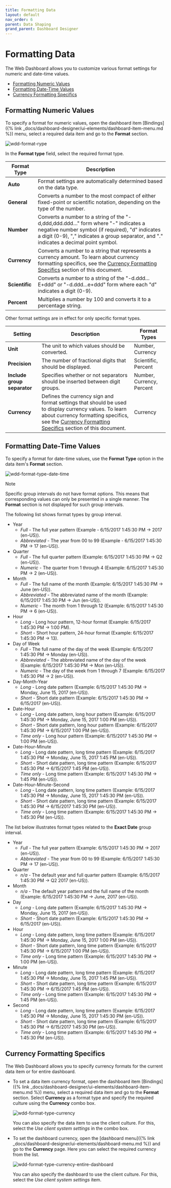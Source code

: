 ```yaml
---
title: Formatting Data
layout: default
nav_order: 6
parent: Data Shaping
grand_parent: Dashboard Designer
---
```

# Formatting Data
The Web Dashboard allows you to customize various format settings for numeric and date-time values.
* [Formatting Numeric Values](#numeric)
* [Formatting Date-Time Values](#datetime)
* [Currency Formatting Specifics](#currency)

## <a name="numeric"/>Formatting Numeric Values
To specify a format for numeric values, open the dashboard item [Bindings]({% link _docs/dashboard-designer/ui-elements/dashboard-item-menu.md %}) menu, select a required data item and go to the **Format** section.

![wdd-format-rype](/assets/images/dashboards/img125536.png)

In the **Format type** field, select the required format type.

| Format Type | Description |
|---|---|
| **Auto** | Format settings are automatically determined based on the data type. |
| **General** | Converts a number to the most compact of either fixed-point or scientific notation, depending on the type of the number. |
| **Number** | Converts a number to a string of the "-d,ddd,ddd.ddd…" form where "-" indicates a negative number symbol (if required), "d" indicates a digit (0-9), "," indicates a group separator, and "." indicates a decimal point symbol. |
| **Currency** | Converts a number to a string that represents a currency amount. To learn about currency formatting specifics, see the [Currency Formatting Specifics](#currency) section of this document. |
| **Scientific** | Converts a number to a string of the "-d.ddd…E+ddd" or "-d.ddd…e+ddd" form where each "d" indicates a digit (0-9). |
| **Percent** | Multiplies a number by 100 and converts it to a percentage string. |

Other format settings are in effect for only specific format types.

| Setting | Description | Format Types |
|---|---|---|
| **Unit** | The unit to which values should be converted. | Number, Currency |
| **Precision** | The number of fractional digits that should be displayed. | Scientific, Percent |
| **Include group separator** | Specifies whether or not separators should be inserted between digit groups. | Number, Currency, Percent |
| **Currency** | Defines the currency sign and format settings that should be used to display currency values. To learn about currency formatting specifics, see the [Currency Formatting Specifics](#currency) section of this document. | Currency |

## <a name="datetime"/>Formatting Date-Time Values
To specify a format for date-time values, use the **Format Type** option in the data item's **Format** section.

![wdd-format-type-date-time](/assets/images/dashboards/img124765.png)

> [!NOTE]
> Specific group intervals do not have format options. This means that corresponding values can only be presented in a single manner. The **Format** section is not displayed for such group intervals.

The following list shows format types by group interval.
* Year
	* _Full_ - The full year pattern (Example - 6&#47;15&#47;2017 1:45:30 PM -&gt; 2017 (en-US)).
	* _Abbreviated_ - The year from 00 to 99 (Example - 6&#47;15&#47;2017 1:45:30 PM -&gt; 17 (en-US)).
* Quarter
	* _Full_ - The full quarter pattern (Example: 6&#47;15&#47;2017 1:45:30 PM -&gt; Q2 (en-US)).
	* _Numeric_ - The quarter from 1 through 4 (Example: 6&#47;15&#47;2017 1:45:30 PM -&gt; 2 (en-US)).
* Month
	* _Full_ - The full name of the month (Example: 6&#47;15&#47;2017 1:45:30 PM -&gt; June (en-US)).
	* _Abbreviated_ - The abbreviated name of the month (Example: 6&#47;15&#47;2017 1:45:30 PM -&gt; Jun (en-US)).
	* _Numeric_ - The month from 1 through 12 (Example: 6&#47;15&#47;2017 1:45:30 PM -&gt; 6 (en-US)).
* Hour
	* _Long_ - Long hour pattern, 12-hour format (Example: 6&#47;15&#47;2017 1:45:30 PM -&gt; 1:00 PM).
	* _Short_ - Short hour pattern, 24-hour format (Example: 6&#47;15&#47;2017 1:45:30 PM -&gt; 13).
* Day of Week
	* _Full_ - The full name of the day of the week (Example: 6&#47;15&#47;2017 1:45:30 PM -&gt; Monday (en-US)).
	* _Abbreviated_ - The abbreviated name of the day of the week (Example: 6&#47;15&#47;2017 1:45:30 PM -&gt; Mon (en-US)).
	* _Numeric_ - The day of the week from 1 through 7 (Example: 6&#47;15&#47;2017 1:45:30 PM -&gt; 2 (en-US)).
* Day-Month-Year
	* _Long_ - Long date pattern (Example: 6&#47;15&#47;2017 1:45:30 PM -&gt; Monday, June 15, 2017 (en-US)).
	* _Short_ - Short date pattern (Example: 6&#47;15&#47;2017 1:45:30 PM -&gt; 6&#47;15&#47;2017 (en-US)).
* Date-Hour
	* _Long_ - Long date pattern, long hour pattern (Example: 6&#47;15&#47;2017 1:45:30 PM -&gt; Monday, June 15, 2017 1:00 PM (en-US)).
	* _Short_ - Short date pattern, long hour pattern (Example: 6&#47;15&#47;2017 1:45:30 PM -&gt; 6&#47;15&#47;2017 1:00 PM (en-US)).
	* _Time only_ - Long hour pattern (Example: 6&#47;15&#47;2017 1:45:30 PM -&gt; 1:00 PM (en-US)).
* Date-Hour-Minute
	* _Long_ - Long date pattern, long time pattern (Example: 6&#47;15&#47;2017 1:45:30 PM -&gt; Monday, June 15, 2017 1:45 PM (en-US)).
	* _Short_ - Short date pattern, long time pattern (Example: 6&#47;15&#47;2017 1:45:30 PM -&gt; 6&#47;15&#47;2017 1:45 PM (en-US)).
	* _Time only_ - Long time pattern (Example: 6&#47;15&#47;2017 1:45:30 PM -&gt; 1:45 PM (en-US)).
* Date-Hour-Minute-Second
	* _Long_ - Long date pattern, long time pattern (Example: 6&#47;15&#47;2017 1:45:30 PM -&gt; Monday, June 15, 2017 1:45:30 PM (en-US)).
	* _Short_ - Short date pattern, long time pattern (Example: 6&#47;15&#47;2017 1:45:30 PM -&gt; 6&#47;15&#47;2017 1:45:30 PM (en-US)).
	* _Time only_ - Long time pattern (Example: 6&#47;15&#47;2017 1:45:30 PM -&gt; 1:45:30 PM (en-US)).

The list below illustrates format types related to the **Exact Date** group interval.
* Year
	* _Full_ - The full year pattern (Example: 6/15/2017 1:45:30 PM -> 2017 (en-US)).
	* _Abbreviated_ - The year from 00 to 99 (Example: 6/15/2017 1:45:30 PM -> 17 (en-US)).
* Quarter
	* _n/a_ - The default year and full quarter pattern (Example: 6/15/2017 1:45:30 PM -> Q2 2017 (en-US)).
* Month
	* _n/a_ - The default year pattern and the full name of the month (Example: 6/15/2017 1:45:30 PM -> June, 2017 (en-US)).
* Day
	* _Long_ - Long date pattern (Example: 6/15/2017 1:45:30 PM -> Monday, June 15, 2017 (en-US)).
	* _Short_ - Short date pattern (Example: 6/15/2017 1:45:30 PM -> 6/15/2017 (en-US)).
* Hour
	* _Long_ - Long date pattern, long time pattern (Example: 6/15/2017 1:45:30 PM -> Monday, June 15, 2017 1:00 PM (en-US)).
	* _Short_ - Short date pattern, long time pattern (Example: 6/15/2017 1:45:30 PM -> 6/15/2017 1:00 PM (en-US)).
	* _Time only_ - Long time pattern (Example: 6/15/2017 1:45:30 PM -> 1:00 PM (en-US)).
* Minute
	* _Long_ - Long date pattern, long time pattern (Example: 6&#47;15&#47;2017 1:45:30 PM -&gt; Monday, June 15, 2017 1:45 PM (en-US)).
	* _Short_ - Short date pattern, long time pattern (Example: 6&#47;15&#47;2017 1:45:30 PM -&gt; 6&#47;15&#47;2017 1:45 PM (en-US)).
	* _Time only_ - Long time pattern (Example: 6&#47;15&#47;2017 1:45:30 PM -&gt; 1:45 PM (en-US)).
* Second
	* _Long_ - Long date pattern, long time pattern (Example: 6&#47;15&#47;2017 1:45:30 PM -&gt; Monday, June 15, 2017 1:45:30 PM (en-US)).
	* _Short_ - Short date pattern, long time pattern (Example: 6&#47;15&#47;2017 1:45:30 PM -&gt; 6&#47;15&#47;2017 1:45:30 PM (en-US)).
	* _Time only_ - Long time pattern (Example: 6&#47;15&#47;2017 1:45:30 PM -&gt; 1:45:30 PM (en-US)).

## <a name="currency"/>Currency Formatting Specifics
The Web Dashboard allows you to specify currency formats for the current data item or for entire dashboard.
* To set a data item currency format, open the dashboard item [Bindings]({% link _docs/dashboard-designer/ui-elements/dashboard-item-menu.md %}) menu, select a required data item and go to the **Format** section. Select **Currency** as a format type and specify the required culture using the **Currency** combo box.
	
	![wdd-format-type-currency](/assets/images/dashboards/img126159.png)
	
	You can also specify the data item to use the client culture. For this, select the _Use client system settings_ in the combo box.
* To set the dashboard currency, open the [dashboard menu]({% link _docs/dashboard-designer/ui-elements/dashboard-menu.md %}) and go to the **Currency** page. Here you can select the required currency from the list.
	
	![wdd-format-type-currency-entire-dashboard](/assets/images/dashboards/img124766.png)
	
	You can also specify the dashboard to use the client culture. For this, select the _Use client system settings_ item.